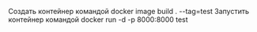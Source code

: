 Создать контейнер командой docker image build . --tag=test
Запустить контейнер командой docker run -d -p 8000:8000 test
